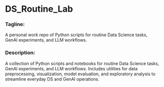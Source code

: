 # DS_Routine_Lab

### Tagline:
A personal work repo of Python scripts for routine Data Science tasks, GenAI experiments, and LLM workflows.

### Description:
A collection of Python scripts and notebooks for routine Data Science tasks, GenAI experiments, and LLM workflows. Includes utilities for data preprocessing, visualization, model evaluation, and exploratory analysis to streamline everyday DS and GenAI operations.
